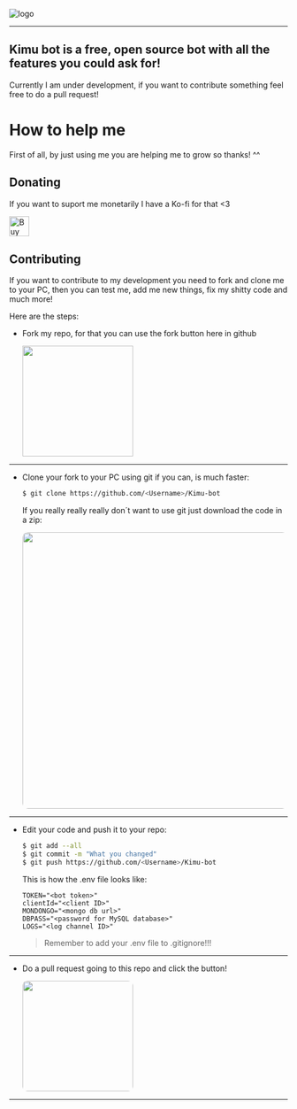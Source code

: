 ![logo](https://cdn.discordapp.com/attachments/1085163771284176926/1089283063911039036/banner-kimu-bot.png)

- - - -

## Kimu bot is a free, open source bot with all the features you could ask for!

Currently I am under development, if you want to contribute something feel free to do a pull request!


# How to help me
First of all, by just using me you are helping me to grow so thanks! ^^

## Donating
If you want to suport me monetarily I have a Ko-fi for that <3

<a href='https://ko-fi.com/P5P3JRKLC' target='_blank'><img height='36' style='border:0px;height:36px;' src='https://storage.ko-fi.com/cdn/kofi1.png?v=3' border='0' alt='Buy Me a Coffee at ko-fi.com' /></a>

## Contributing
If you want to contribute to my development you need to fork and clone me to your PC, then you can test me, add me new things, fix my shitty code and much more!

Here are the steps:

- 
    Fork my repo, for that you can use the fork button here in github
    
    <img style="width: 200px;" src="https://cdn.discordapp.com/attachments/1085163771284176926/1089529081084784690/Fork.png">

_ _ _
- 
    Clone your fork to your PC using git if you can, is much faster:
    
    ```bash
    $ git clone https://github.com/<Username>/Kimu-bot
    ```
    If you really really really don´t want to use git just download the code in a zip:
    
    <img style="width: 500px; border-radius: 10px;" src="https://cdn.discordapp.com/attachments/1085163771284176926/1089530813068091512/image.png">


_ _ _
- Edit your code and push it to your repo:
    
    ```bash
    $ git add --all
    $ git commit -m "What you changed"
    $ git push https://github.com/<Username>/Kimu-bot
    ```
    
    This is how the .env file looks like:
    ```env
    TOKEN="<bot token>"
    clientId="<client ID>"
    MONDONGO="<mongo db url>"
    DBPASS="<password for MySQL database>"
    LOGS="<log channel ID>"
    ```
    
    > Remember to add your .env file to .gitignore!!!

_ _ _
- 
    Do a pull request going to this repo and click the button!

    <img style="width: 200px; border-radius: 9px;" src="https://cdn.discordapp.com/attachments/1085163771284176926/1089533038607745094/pull.png">

_ _ _
